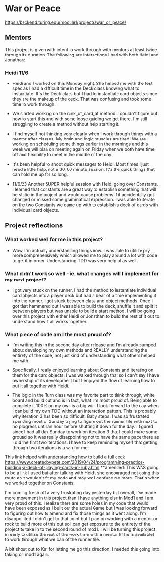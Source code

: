 # War or Peace

https://backend.turing.edu/module1/projects/war_or_peace/

## Mentors
This project is given with intent to work through with mentors at least twice through its duration.  The following are interactions I had with both Heidi and Jonathan:

### Heidi 11/6
- Heidi and I worked on this Monday night.  She helped me with the test spec as I had a difficult time in the Deck class knowing what to instantiate.  It's the Deck class but I had to instantiate card objects since they are the makeup of the deck.  That was confusing and took some time to work through.  

- We started working on the rank_of_card_at method.  I couldn't figure out how to start this and with some loose guiding we got there.  I'm still struggling to create a method without help starting it.    

- I find myself not thinking very clearly when I work through things with a mentor after classes.  My brain and logic muscles are tired! We are working on scheduling some things earlier in the mornings and this week we will plan on meeting again on Friday when we both have time off and flexibility to meet in the middle of the day. 

- It's been helpful to shoot quick messages to Heidi.  Most times I just need a little help, not a 30-60 minute session.  It's the quick things that can hold me up for so long.   

- 11/6/23
Another SUPER helpful session with Heidi going over Constants.  I learned that constants are a great way to establish something that will be static in the project and would cause problems if it accidentally got changed or missed some grammatical expression.  I was able to iterate on the two Constants we came up with to establish a deck of cards with individual card objects.  

## Project reflections
### What worked well for me in this project?
- Wow.  I'm actually understanding things now.  I was able to utilize pry more comprehensively which allowed me to play around a lot with code to get it in order.  Understanding TDD was very helpful as well.  


### What didn't work so well - ie. what changes will I implement for my next project?
- I got very stuck on the runner.  I had the method to instantiate individual card objects into a player deck but had a bear of a time implementing it into the runner.  I got stuck between class and object methods.  Once I got that hammered out I was able to build the deck, shuffle it and split it between players but was unable to build a start method.  I will be going over this project with either Heidi or Jonathan to build the rest of it out to understand how it all works together.  


### What piece of code am I the most proud of?
- I'm writing this in the second day after release and I'm already pumped about developing my own methods and REALLY understanding the entirety of the code, not just kind of understanding what others helped me with.  

- Specifically, I really enjoyed learning about Constants and iterating on them for the card objects.  I was walked through that so I can't say I have ownership of its development but I enjoyed the flow of learning how to put it all together with Heidi.  

- The logic in the Turn class was my favorite part to think through, white board and build out and is in fact, what I'm most proud of.  Being able to complete it 100% on my own is a big win.  I look forward to the day when I can build my own TDD without an interaction pattern.  This is probably why iteration 3 has been so difficult.  Baby steps.  I was so frustrated spending most of Sunday trying to figure out the runner file with next to no progress until an hour before shutting it down for the day.  I figured since I had all day Sunday to work on iteration 3 that I could make some ground so it was really disappointing not to have the same pace there as I did the first two iterations.  I have to keep reminding myself that getting through two iterations is a win for me.  



This link helped with understanding how to build a full deck
https://www.createdbypete.com/2019/04/24/programming-practice-building-a-deck-of-playing-cards-in-ruby.html
**amended:  This WAS going to be a link I used but after talking with Heidi, she encouraged not going this route as it wouldn't fit my code and may well confuse me more.  That's when we worked together on Constants.  

I'm coming fresh off a very frustrating day yesterday but overall, I've made more movement in this project than I have anything else in Mod1 and I am very proud of this.  I realize there are some holes in my code that would have been exposed as I built out the actual Game but I was looking forward to figuring out how to amend and fix those things as it went along.  I'm disappointed I didn't get to that point but I plan on working with a mentor or rock to build more of this out so I can get exposure to the entirety of the project to take in to the second round of mod1.  I will be turning this project in early to utilize the rest of the work time with a mentor (if he is available) to work through what we can of the runner file.  

A bit shout out to Kat for letting me go this direction.  I needed this going into taking on mod1 again.  